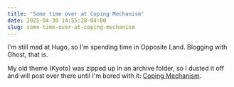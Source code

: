 ```yaml
---
title: 'Some time over at Coping Mechanism'
date: 2025-04-30 14:55:28-04:00
slug: some-time-over-at-coping-mechanism
---
```


I'm still mad at Hugo, so I'm spending time in Opposite Land. Blogging with Ghost, that is.

My old theme (Kyoto) was zipped up in an archive folder, so I dusted it off and will post over there until I'm bored with it: [Coping Mechanism](https://copingmechanism.com).
